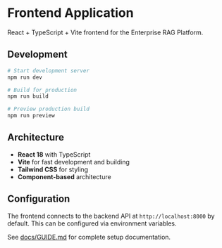 # Frontend Application

React + TypeScript + Vite frontend for the Enterprise RAG Platform.

## Development

```bash
# Start development server
npm run dev

# Build for production
npm run build

# Preview production build
npm run preview
```

## Architecture

- **React 18** with TypeScript
- **Vite** for fast development and building
- **Tailwind CSS** for styling
- **Component-based** architecture

## Configuration

The frontend connects to the backend API at `http://localhost:8000` by default. This can be configured via environment variables.

See [docs/GUIDE.md](../../docs/GUIDE.md) for complete setup documentation.